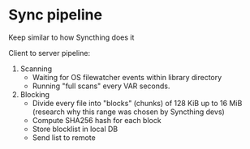 # Sync pipeline

Keep similar to how Syncthing does it

Client to server pipeline:

1. Scanning
    - Waiting for OS filewatcher events within library directory
    - Running "full scans" every VAR seconds.
2. Blocking
    - Divide every file into "blocks" (chunks) of 128 KiB up to 16 MiB (research why this range was chosen by Syncthing devs)
    - Compute SHA256 hash for each block
    - Store blocklist in local DB
    - Send list to remote

